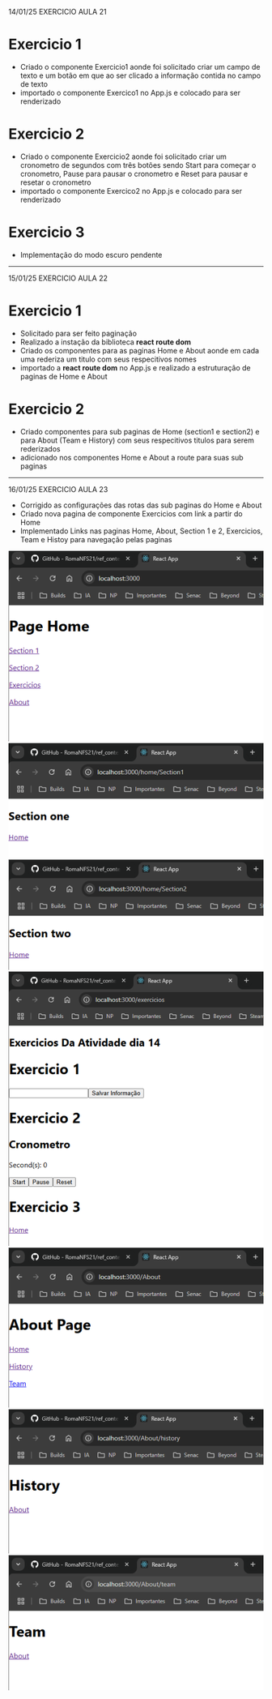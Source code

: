 14/01/25 EXERCICIO AULA 21

# Exercicio 1

- Criado o componente Exercicio1 aonde foi solicitado criar um campo de texto e um botão em que ao ser clicado a informação contida no campo de texto
- importado o componente Exercico1 no App.js e colocado para ser renderizado

# Exercicio 2

- Criado o componente Exercicio2 aonde foi solicitado criar um cronometro de segundos com três botões sendo Start para começar o cronometro, Pause para pausar o cronometro e Reset para pausar e resetar o cronometro
- importado o componente Exercico2 no App.js e colocado para ser renderizado

# Exercicio 3

- Implementação do modo escuro pendente

---

15/01/25 EXERCICIO AULA 22

# Exercicio 1

- Solicitado para ser feito paginação
- Realizado a instação da biblioteca **react route dom**
- Criado os componentes para as paginas Home e About aonde em cada uma rederiza um titulo com seus respecitivos nomes
- importado a **react route dom** no App.js e realizado a estruturação de paginas de Home e About

# Exercicio 2

- Criado componentes para sub paginas de Home (section1 e section2) e para About (Team e History) com seus respecitivos titulos para serem rederizados
- adicionado nos componentes Home e About a route para suas sub paginas

---

16/01/25 EXERCICIO AULA 23

- Corrigido as configurações das rotas das sub paginas do Home e About
- Criado nova pagina de componente Exercicios com link a partir do Home
- Implementado Links nas paginas Home, About, Section 1 e 2, Exercicios, Team e Histoy para navegação pelas paginas

![alt text](Prints/Home.png)
![alt text](Prints/Sec1.png)
![alt text](Prints/Sec2.png)
![alt text](Prints/Exercicios.png)
![alt text](Prints/About.png)
![alt text](Prints/History.png)
![alt text](Prints/Team.png)
